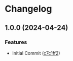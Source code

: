 # Changelog

## 1.0.0 (2024-04-24)


### Features

* Initial Commit ([c7c1ff2](https://github.com/erkenes/php-cs-fixer-action/commit/c7c1ff22aec1f8942c3f87265dd87f481fc6ec6c))
